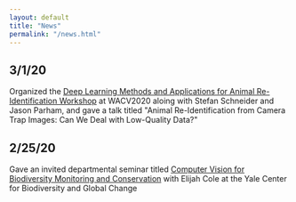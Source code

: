 ```yaml
---
layout: default
title: "News"
permalink: "/news.html"
---
```


## 3/1/20
Organized the [Deep Learning Methods and Applications for Animal Re-Identification Workshop](https://sites.google.com/corp/view/wacv2020animalreid/home) at WACV2020 aloing with Stefan Schneider and Jason Parham, and gave a talk titled "Animal Re-Identification from Camera Trap Images: Can We Deal with Low-Quality Data?"

## 2/25/20
Gave an invited departmental seminar titled [Computer Vision for Biodiversity Monitoring and Conservation](https://bgc.yale.edu/event/seminar-computer-vision-biodiversity-monitoring-and-conservation) with Elijah Cole at the Yale Center for Biodiversity and Global Change
